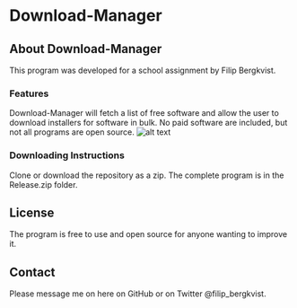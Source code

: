 # Download-Manager
## About Download-Manager
This program was developed for a school assignment by Filip Bergkvist.

### Features
Download-Manager will fetch a list of free software and allow the user to download installers for software in bulk. No paid software are included, but not all programs are open source.
![alt text](https://i.imgur.com/3NRtnsT.jpg)

### Downloading Instructions
Clone or download the repository as a zip. The complete program is in the Release.zip folder.

## License
The program is free to use and open source for anyone wanting to improve it.

## Contact
Please message me on here on GitHub or on Twitter @filip_bergkvist.
